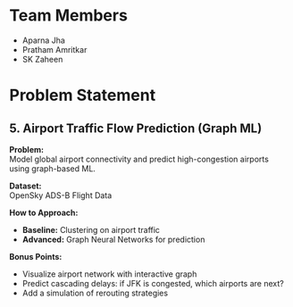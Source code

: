 # Team Members
- Aparna Jha  
- Pratham Amritkar  
- SK Zaheen  

# Problem Statement

## 5. Airport Traffic Flow Prediction (Graph ML)

**Problem:**  
Model global airport connectivity and predict high-congestion airports using graph-based ML.  

**Dataset:**  
OpenSky ADS-B Flight Data  

**How to Approach:**  
- **Baseline:** Clustering on airport traffic  
- **Advanced:** Graph Neural Networks for prediction  

**Bonus Points:**  
- Visualize airport network with interactive graph  
- Predict cascading delays: if JFK is congested, which airports are next?  
- Add a simulation of rerouting strategies  
